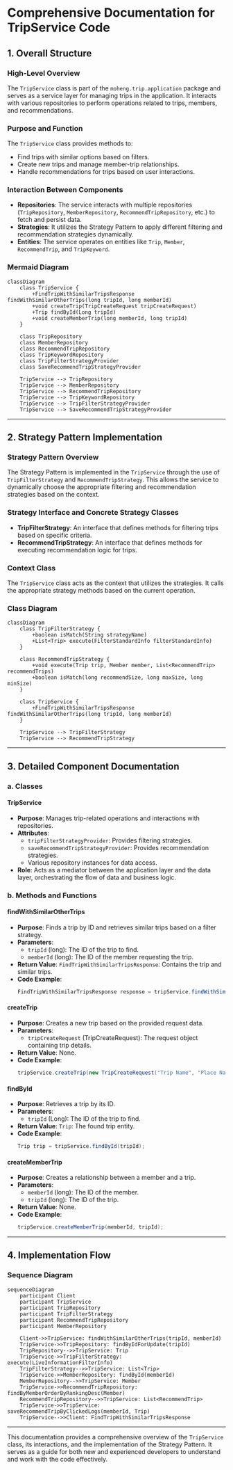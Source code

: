 # Comprehensive Documentation for TripService Code

## 1. Overall Structure

### High-Level Overview
The `TripService` class is part of the `moheng.trip.application` package and serves as a service layer for managing trips in the application. It interacts with various repositories to perform operations related to trips, members, and recommendations.

### Purpose and Function
The `TripService` class provides methods to:
- Find trips with similar options based on filters.
- Create new trips and manage member-trip relationships.
- Handle recommendations for trips based on user interactions.

### Interaction Between Components
- **Repositories**: The service interacts with multiple repositories (`TripRepository`, `MemberRepository`, `RecommendTripRepository`, etc.) to fetch and persist data.
- **Strategies**: It utilizes the Strategy Pattern to apply different filtering and recommendation strategies dynamically.
- **Entities**: The service operates on entities like `Trip`, `Member`, `RecommendTrip`, and `TripKeyword`.

### Mermaid Diagram
```mermaid
classDiagram
    class TripService {
        +FindTripWithSimilarTripsResponse findWithSimilarOtherTrips(long tripId, long memberId)
        +void createTrip(TripCreateRequest tripCreateRequest)
        +Trip findById(Long tripId)
        +void createMemberTrip(long memberId, long tripId)
    }

    class TripRepository
    class MemberRepository
    class RecommendTripRepository
    class TripKeywordRepository
    class TripFilterStrategyProvider
    class SaveRecommendTripStrategyProvider

    TripService --> TripRepository
    TripService --> MemberRepository
    TripService --> RecommendTripRepository
    TripService --> TripKeywordRepository
    TripService --> TripFilterStrategyProvider
    TripService --> SaveRecommendTripStrategyProvider
```

---

## 2. Strategy Pattern Implementation

### Strategy Pattern Overview
The Strategy Pattern is implemented in the `TripService` through the use of `TripFilterStrategy` and `RecommendTripStrategy`. This allows the service to dynamically choose the appropriate filtering and recommendation strategies based on the context.

### Strategy Interface and Concrete Strategy Classes
- **TripFilterStrategy**: An interface that defines methods for filtering trips based on specific criteria.
- **RecommendTripStrategy**: An interface that defines methods for executing recommendation logic for trips.

### Context Class
The `TripService` class acts as the context that utilizes the strategies. It calls the appropriate strategy methods based on the current operation.

### Class Diagram
```mermaid
classDiagram
    class TripFilterStrategy {
        +boolean isMatch(String strategyName)
        +List<Trip> execute(FilterStandardInfo filterStandardInfo)
    }

    class RecommendTripStrategy {
        +void execute(Trip trip, Member member, List<RecommendTrip> recommendTrips)
        +boolean isMatch(long recommendSize, long maxSize, long minSize)
    }

    class TripService {
        +FindTripWithSimilarTripsResponse findWithSimilarOtherTrips(long tripId, long memberId)
    }

    TripService --> TripFilterStrategy
    TripService --> RecommendTripStrategy
```

---

## 3. Detailed Component Documentation

### a. Classes

#### TripService
- **Purpose**: Manages trip-related operations and interactions with repositories.
- **Attributes**:
  - `tripFilterStrategyProvider`: Provides filtering strategies.
  - `saveRecommendTripStrategyProvider`: Provides recommendation strategies.
  - Various repository instances for data access.
- **Role**: Acts as a mediator between the application layer and the data layer, orchestrating the flow of data and business logic.

### b. Methods and Functions

#### findWithSimilarOtherTrips
- **Purpose**: Finds a trip by ID and retrieves similar trips based on a filter strategy.
- **Parameters**:
  - `tripId` (long): The ID of the trip to find.
  - `memberId` (long): The ID of the member requesting the trip.
- **Return Value**: `FindTripWithSimilarTripsResponse`: Contains the trip and similar trips.
- **Code Example**:
  ```java
  FindTripWithSimilarTripsResponse response = tripService.findWithSimilarOtherTrips(tripId, memberId);
  ```

#### createTrip
- **Purpose**: Creates a new trip based on the provided request data.
- **Parameters**:
  - `tripCreateRequest` (TripCreateRequest): The request object containing trip details.
- **Return Value**: None.
- **Code Example**:
  ```java
  tripService.createTrip(new TripCreateRequest("Trip Name", "Place Name", 123L, "Description", "Image URL"));
  ```

#### findById
- **Purpose**: Retrieves a trip by its ID.
- **Parameters**:
  - `tripId` (Long): The ID of the trip to find.
- **Return Value**: `Trip`: The found trip entity.
- **Code Example**:
  ```java
  Trip trip = tripService.findById(tripId);
  ```

#### createMemberTrip
- **Purpose**: Creates a relationship between a member and a trip.
- **Parameters**:
  - `memberId` (long): The ID of the member.
  - `tripId` (long): The ID of the trip.
- **Return Value**: None.
- **Code Example**:
  ```java
  tripService.createMemberTrip(memberId, tripId);
  ```

---

## 4. Implementation Flow

### Sequence Diagram
```mermaid
sequenceDiagram
    participant Client
    participant TripService
    participant TripRepository
    participant TripFilterStrategy
    participant RecommendTripRepository
    participant MemberRepository

    Client->>TripService: findWithSimilarOtherTrips(tripId, memberId)
    TripService->>TripRepository: findByIdForUpdate(tripId)
    TripRepository-->>TripService: Trip
    TripService->>TripFilterStrategy: execute(LiveInformationFilterInfo)
    TripFilterStrategy-->>TripService: List<Trip>
    TripService->>MemberRepository: findById(memberId)
    MemberRepository-->>TripService: Member
    TripService->>RecommendTripRepository: findByMemberOrderByRankingDesc(Member)
    RecommendTripRepository-->>TripService: List<RecommendTrip>
    TripService->>TripService: saveRecommendTripByClickedLogs(memberId, Trip)
    TripService-->>Client: FindTripWithSimilarTripsResponse
```

---

This documentation provides a comprehensive overview of the `TripService` class, its interactions, and the implementation of the Strategy Pattern. It serves as a guide for both new and experienced developers to understand and work with the code effectively.